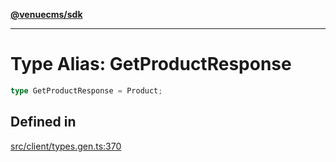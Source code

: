 [**@venuecms/sdk**](../Index.md)

***

# Type Alias: GetProductResponse

```ts
type GetProductResponse = Product;
```

## Defined in

[src/client/types.gen.ts:370](https://github.com/venuecms/sdk/blob/5ffcc8d3f9c61b78cab459f936084b3f631fac13/src/client/types.gen.ts#L370)
